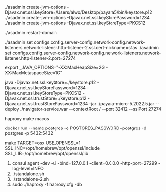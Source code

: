 

./asadmin create-jvm-options -Djavax.net.ssl.keyStore=/Users/alwx/Desktop/payara5/bin/keystore.p12
./asadmin create-jvm-options -Djavax.net.ssl.keyStorePassword=1234
./asadmin create-jvm-options -Djavax.net.ssl.keyStoreType=PKCS12

./asadmin restart-domain


./asadmin set configs.config.server-config.network-config.network-listeners.network-listener.http-listener-2.ssl.cert-nickname=s1as
./asadmin set configs.config.server-config.network-config.network-listeners.network-listener.http-listener-2.port=27274

export _JAVA_OPTIONS="-XX:MaxHeapSize=2G -XX:MaxMetaspaceSize=1G"


java -Djavax.net.ssl.keyStore=./keystore.p12 -Djavax.net.ssl.keyStorePassword=1234 -Djavax.net.ssl.keyStoreType=PKCS12 -Djavax.net.ssl.trustStore=./keystore.p12 -Djavax.net.ssl.trustStorePassword=1234 -jar ./payara-micro-5.2022.5.jar --deploy ./navigator-service.war --contextRoot / --port 32412 --sslPort 27274

haproxy make macos

docker run --name postgres -e POSTGRES_PASSWORD=postgres -d postgres -p 5432:5432

make TARGET=osx USE_OPENSSL=1 \
  SSL_INC=/opt/homebrew/opt/openssl/include \
  SSL_LIB=/opt/homebrew/opt/openssl/lib

1. consul agent -dev -ui -bind=127.0.0.1 -client=0.0.0.0 -http-port=27299 -log-level=INFO
2. ./standalone.sh
2. ./standalone-2.sh
4. sudo ./haproxy -f haproxy.cfg -db